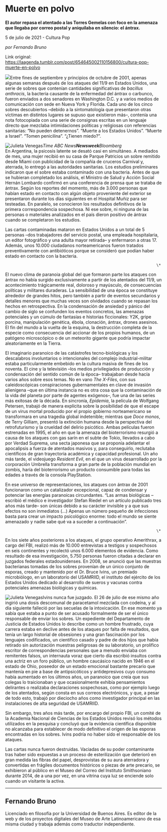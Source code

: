 # Muerte en polvo

**El autor repasa el atentado a las Torres Gemelas con  foco en la amenaza que llegaba por correo postal y aniquilaba en silencio: el ántrax.**

5 de julio de 2021 - Cultura Pop

_por Fernando Bruno_

Link original: https://laagenda.tumblr.com/post/654645002110156800/cultura-pop-muerte-en-polvo

![](https://64.media.tumblr.com/65b488ceb7b28218b9ea05df266b0b35/9f18d69af71c88ed-34/s500x750/00bffae6a30e8f39ae596133b29981aba812726c.jpg)Entre fines de septiembre y principios de octubre de 2001, apenas algunas semanas después de los ataques del 11/9 en Estados Unidos, una serie de sobres que contenían cantidades significativas de *bacillus anthracis*, la bacteria causante de la enfermedad del ántrax o carbunco, fueron enviados a dos senadores en Washington D.C. y a varios medios de comunicación con sede en Nueva York y Florida. Cada uno de los cinco sobres descubiertos –debido a la sintomatología que presentaron otras víctimas en distintos lugares se supuso que existieron más–, contenía una nota fotocopiada con una serie de consignas escritas en un lenguaje directo que mezclaba intimidaciones políticas y religiosas con referencias sanitarias: “No pueden detenernos”. “Muerte a los Estados Unidos”. “Muerte a Israel”. “Tomen penicilina”. “¿Tienen miedo?”.

![Julieta Venegas](https://64.media.tumblr.com/12f8fff01fafe2a03a5828030581a459/9f18d69af71c88ed-de/s250x400/3fef743b32ba09dae958b8bce7130c11a3ffd405.jpg)*Time* *ABC News**Newsweek**Bloomberg*   
En Argentina, la psicosis latente se desató casi en simultáneo. A mediados de mes, una mujer recibió en su casa de Parque Patricios un sobre remitido desde Miami con publicidad de la compañía de cruceros Carnival y, aterrada, lo entregó a las autoridades sanitarias. Los estudios preliminares indicaron que el sobre estaba contaminado con una bacteria. Antes de que se hubieran completado los análisis, el Ministro de Salud y Acción Social Hernán Lombardo confirmó en una conferencia de prensa que se trataba de ántrax. Según los reportes del momento, más de 3.000 personas que habían estado en contacto con algún objeto proveniente del exterior se presentaron durante los días siguientes en el Hospital Muñiz para ser testeadas. En paralelo, se conocieron los resultados definitivos de la primera correspondencia sospechosa. Ni ese sobre, ni ninguna de las personas o materiales analizados en el país dieron positivo de ántrax cuando se completaron los estudios.

Las cartas contaminadas mataron en Estados Unidos a un total de 5 personas –dos trabajadores del servicio postal, una empleada hospitalaria, un editor fotográfico y una adulta mayor retirada– y enfermaron a otras 17. Además, unos 10.000 ciudadanos norteamericanos fueron tratados preventivamente con antibióticos porque se consideró que podían haber estado en contacto con la bacteria. 

                                                                        \*

El nuevo clima de paranoia global del que formaron parte los ataques con ántrax no había surgido exclusivamente a partir de los atentados del 11/9, un acontecimiento trágicamente real, doloroso y mayúsculo, de consecuencias políticas y militares duraderas. La sensibilidad de una época se constituye alrededor de grandes hitos, pero también a partir de eventos secundarios y detalles menores que muchas veces son olvidados cuando se repasan los hechos en retrospectiva. En la condensación de ansiedad y pánico del cambio de siglo se confunden los eventos concretos, las amenazas potenciales y un cúmulo de fantasías e historias ficcionales: Y2K, gripe porcina, manipulación genética, ébola, clonación, ántrax, drones asesinos. El fin del mundo a la vuelta de la esquina, la destrucción completa de la especie como consecuencia del accionar de los propios humanos, de un patógeno microscópico o de un meteorito gigante que podría impactar aleatoriamente en la Tierra. 

El imaginario paranoico de las catástrofes tecno-biológicas y los descalabros involuntarios o intencionales del complejo industrial-militar estaba particularmente embebido en la cultura masiva de fines de los noventa. El cine y la televisión –los medios privilegiados de producción y condensación del sentido común de la época– trabajaban desde hacía varios años sobre esos temas. No en vano *The X-Files*, con sus caleidoscópicas conspiraciones gubernamentales en clave de invasión alienígena –que en última instancia no es otra cosa que la contaminación de la vida del planeta por parte de agentes exógenos–, fue una de las series más exitosas de la década. En sincronía, *Epidemia*, la película de Wolfgang Petersen, trabajó de manera explícita sobre la posibilidad de que el escape de un virus mortal producido por el propio gobierno norteamericano se transformara en una tragedia global indetenible; mientras que *Doce monos*, de Terry Gilliam, presentó la extinción humana desde la perspectiva del retrofuturismo y la crueldad del delirio psicótico. Ambas películas fueron estrenadas en 1995, el año en que la amenaza del bioterrorismo resurgió a causa de los ataques con gas sarín en el subte de Tokio, llevados a cabo por Verdad Suprema, una secta japonesa que se proponía adelantar el apocalipsis a fuerza de atentados masivos y, para conseguirlo, reclutaba científicos de gran trayectoria académica y capacidad profesional. Un año más tarde, el videojuego *Resident Evil*, en el que un virus desarrollado por la corporación Umbrella transforma a gran parte de la población mundial en zombis, haría del bioterrorismo un producto consumible para todas las edades a través de la consola PlayStation. 

En ese universo de representaciones, los ataques con ántrax de 2001 funcionaron como un catalizador excepcional, capaz de condensar y potenciar las energías paranoicas circundantes. “Las armas biológicas –escribió el médico e investigador Stefan Riedel en un artículo publicado tres años más tarde– son únicas debido a su carácter invisible y a que sus efectos no son inmediatos (…) Apenas un número pequeño de infecciones basta para crear un impacto psicológico enorme: todo el mundo se siente amenazado y nadie sabe qué va a suceder a continuación”.  



                                                                        \*



En los siete años posteriores a los ataques, el grupo operativo Amerithrax, a cargo del FBI, realizó más de 10.000 entrevistas a testigos y sospechosos en seis continentes y recolectó unos 6.000 elementos de evidencia. Como resultado de esa investigación, 5.750 personas fueron citadas a declarar en juzgados federales estadounidenses. En 2008, se anunció que las muestras bacterianas tomadas de los sobres provenían de un único conjunto de esporas, creado y mantenido por el Dr. Bruce Ivins, un premiado microbiólogo, en un laboratorio del USAMRIID, el instituto del ejército de los Estados Unidos dedicado al desarrollo de sueros y vacunas contra potenciales amenazas biológicas y químicas. 


![Julieta Venegas](https://64.media.tumblr.com/b92a40ef7c3d7d9b11e349818bb1a8a0/9f18d69af71c88ed-48/s250x400/80280777e662b864c5b1b618cf8de1613d247286.jpg)Ivins nunca fue juzgado. El 26 de julio de ese mismo año ingirió una dosis descomunal de paracetamol mezclada con codeína, y al día siguiente falleció por las secuelas de la intoxicación. En ese momento ya sabía que estaba a punto de ser acusado formalmente de ser el único responsable de enviar los sobres. Un expediente del Departamento de Justicia de Estados Unidos lo describe como un hombre frustrado, cuya carrera estaba en declive antes de los ataques por falta de resultados, que tenía un largo historial de obsesiones y una gran fascinación por los lenguajes codificados, un científico casado y padre de dos hijos que había retirado sin autorización muestras peligrosas de su laboratorio, un prolífico escritor de correspondencias personales que a menudo enviaba con remitentes falsos, un internauta voraz que cierto día escribió insultos contra una actriz en un foro público, un hombre caucásico nacido en 1946 en el estado de Ohio, poseedor de un estado emocional bastante precario que mantenía en pie a base de antipsicóticos y antidepresivos cuyo consumo había aumentado en los últimos años, un paranoico que creía que sus colegas lo traicionaban y que ocasionalmente exhibía pensamientos delirantes o realizaba declaraciones sospechosas, como por ejemplo luego de los atentados, según consta en sus correos electrónicos, y que, a pesar de todo esto, trabajó por dieciocho años como investigador principal en las instalaciones de alta seguridad de USAMRIID. 

Sin embargo, tres años más tarde, por encargo del propio FBI, un comité de la Academia Nacional de Ciencias de los Estados Unidos revisó los métodos utilizados en la pesquisa y concluyó que la evidencia científica disponible no alcanzaba para establecer de modo definitivo el origen de las esporas encontradas en los sobres. Ivins podría no haber sido el responsable de los ataques. 

Las cartas nunca fueron destruidas. Vaciadas de su poder contaminante tras haber sido expuestas a un proceso de esterilización que deterioró en gran medida las fibras del papel, desprovistas de su aura aterradora y convertidas en frágiles documentos históricos o piezas de arte precario, se exhibieron al público en el Museo del Correo del Instituto Smithsoniano durante 2014, de a una por vez, en una vitrina cuya luz se enciende solo cuando un visitante la activa.



---

Fernando Bruno
--------------

Licenciado en filosofía por la Universidad de Buenos Aires. Es editor de la web y de los proyectos digitales del Museo de Arte Latinoamericano de esa misma ciudad y trabaja además como traductor independiente. 

